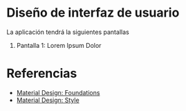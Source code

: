 # Diseño de interfaz de usuario

La aplicación tendrá la siguientes pantallas

1. Pantalla 1: Lorem Ipsum Dolor



# Referencias

- [Material Design: Foundations](https://m3.material.io/foundations)
- [Material Design: Style](https://m3.material.io/styles)
